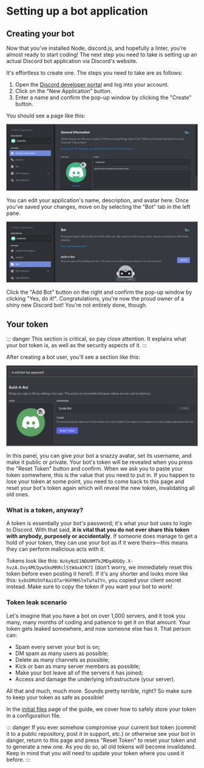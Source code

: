 # Setting up a bot application

## Creating your bot

Now that you've installed Node, discord.js, and hopefully a linter, you're almost ready to start coding! The next step you need to take is setting up an actual Discord bot application via Discord's website.

It's effortless to create one. The steps you need to take are as follows:

1. Open the [Discord developer portal](https://discord.com/developers/applications) and log into your account.
2. Click on the "New Application" button.
3. Enter a name and confirm the pop-up window by clicking the "Create" button.

You should see a page like this:

![Successfully created application](./images/create-app.png)

You can edit your application's name, description, and avatar here. Once you've saved your changes, move on by selecting the "Bot" tab in the left pane.

![Create a bot UI](./images/create-bot.png)

Click the "Add Bot" button on the right and confirm the pop-up window by clicking "Yes, do it!". Congratulations, you're now the proud owner of a shiny new Discord bot! You're not entirely done, though.

## Your token

::: danger
This section is critical, so pay close attention. It explains what your bot token is, as well as the security aspects of it.
:::

After creating a bot user, you'll see a section like this:

![Bot application](./images/created-bot.png)

In this panel, you can give your bot a snazzy avatar, set its username, and make it public or private. Your bot's token will be revealed when you press the "Reset Token" button and confirm. When we ask you to paste your token somewhere, this is the value that you need to put in. If you happen to lose your token at some point, you need to come back to this page and reset your bot's token again which will reveal the new token, invalidating all old ones.

### What is a token, anyway?

A token is essentially your bot's password; it's what your bot uses to login to Discord. With that said, **it is vital that you do not ever share this token with anybody, purposely or accidentally**. If someone does manage to get a hold of your token, they can use your bot as if it were theirs—this means they can perform malicious acts with it.

Tokens look like this: `NzkyNzE1NDU0MTk2MDg4ODQy.X-hvzA.Ovy4MCQywSkoMRRclStW4xAYK7I` (don't worry, we immediately reset this token before even posting it here!). If it's any shorter and looks more like this: `kxbsDRU5UfAaiO7ar9GFMHSlmTwYaIYn`, you copied your client secret instead. Make sure to copy the token if you want your bot to work!

### Token leak scenario

Let's imagine that you have a bot on over 1,000 servers, and it took you many, many months of coding and patience to get it on that amount. Your token gets leaked somewhere, and now someone else has it. That person can:

* Spam every server your bot is on;
* DM spam as many users as possible;
* Delete as many channels as possible;
* Kick or ban as many server members as possible;
* Make your bot leave all of the servers it has joined;
* Access and damage the underlying infrastructure (your server).

All that and much, much more. Sounds pretty terrible, right? So make sure to keep your token as safe as possible!

In the [initial files](/creating-your-bot/) page of the guide, we cover how to safely store your token in a configuration file.

::: danger
If you ever somehow compromise your current bot token (commit it to a public repository, post it in support, etc.) or otherwise see your bot in danger, return to this page and press "Reset Token" to reset your token and to generate a new one. As you do so, all old tokens will become invalidated. Keep in mind that you will need to update your token where you used it before.
:::

